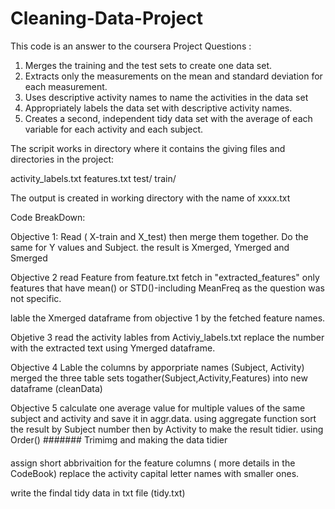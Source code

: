 Cleaning-Data-Project
=====================

This code is an answer to the coursera Project Questions :
1. Merges the training and the test sets to create one data set. 
2. Extracts only the measurements on the mean and standard deviation for each measurement. 
3. Uses descriptive activity names to name the activities in the data set 
4. Appropriately labels the data set with descriptive activity names. 
5. Creates a second, independent tidy data set with the average of each variable for each activity and each subject.



The scripit works in directory where it contains the giving files and directories in the project:

activity_labels.txt
features.txt
test/
train/

The output is created in working directory with the name of xxxx.txt

Code BreakDown:

Objective 1:
Read ( X-train and X_test) then merge them together.
Do the same for Y values and Subject. 
the result is Xmerged, Ymerged and Smerged

Objective 2 
read Feature from feature.txt
fetch in "extracted_features" only features that have mean() or STD()-including MeanFreq as the question was not specific.

lable the Xmerged dataframe from objective 1 by the fetched feature names.

Objetive 3
read the activity lables from Activiy_labels.txt
replace the number with the extracted text using Ymerged dataframe.

Objective 4
Lable the columns by apporpriate names (Subject, Activity)
merged the three table sets togather(Subject,Activity,Features) into new dataframe (cleanData)

Objective 5
calculate one average value for multiple values of the same subject and activity and save it in aggr.data. using aggregate function
sort the result by Subject number then by Activity to make the result tidier. using Order()
#######
Trimimg and making the data tidier
####
assign short abbrivaition for the feature columns ( more details in the CodeBook)
replace the activity capital letter names with smaller ones.

write the findal tidy data in txt file (tidy.txt)
